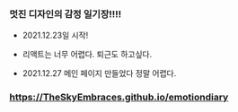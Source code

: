 ### 멋진 디자인의 감정 일기장!!!!

- 2021.12.23일 시작!

* 리액트는 너무 어렵다. 퇴근도 하고싶다.

* 2021.12.27 메인 페이지 만들었다 정말 어렵다.

### https://TheSkyEmbraces.github.io/emotiondiary
